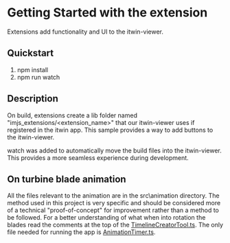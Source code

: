 # Getting Started with the extension

Extensions add functionality and UI to the itwin-viewer.

## Quickstart

1. npm install
2. npm run watch

## Description

On build, extensions create a lib folder named "imjs_extensions/<extension_name>" that our itwin-viewer uses if registered in the itwin app. This sample provides a way to add buttons to the itwin-viewer.

watch was added to automatically move the build files into the itwin-viewer. This provides a more seamless experience during development.

## On turbine blade animation

All the files relevant to the animation are in the src\animation directory.  The method used in this project is very specific and should be considered more of a technical "proof-of-concept" for improvement rather than a method to be followed.  For a better understanding of what when into rotation the blades read the comments at the top of the [TimelineCreatorTool.ts](https://github.com/iModeljs-meets-AzureDT/windfarm-iot/windfarm-extension/src/animation/TimelineCreatorTool.ts).  The only file needed for running the app is [AnimationTimer.ts](https://github.com/iModeljs-meets-AzureDT/windfarm-iot/windfarm-extension/src/animation/AnimationTimer.ts).
